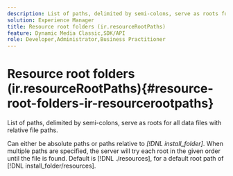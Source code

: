 ```yaml
---
description: List of paths, delimited by semi-colons, serve as roots for all data files with relative file paths.
solution: Experience Manager
title: Resource root folders (ir.resourceRootPaths)
feature: Dynamic Media Classic,SDK/API
role: Developer,Administrator,Business Practitioner
---
```


# Resource root folders (ir.resourceRootPaths){#resource-root-folders-ir-resourcerootpaths}

List of paths, delimited by semi-colons, serve as roots for all data files with relative file paths.

Can either be absolute paths or paths relative to *[!DNL install_folder]*. When multiple paths are specified, the server will try each root in the given order until the file is found. Default is [!DNL ./resources], for a default root path of [!DNL install_folder/resources]. 
